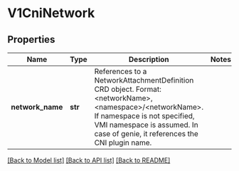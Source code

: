 # V1CniNetwork

## Properties
Name | Type | Description | Notes
------------ | ------------- | ------------- | -------------
**network_name** | **str** | References to a NetworkAttachmentDefinition CRD object. Format: &lt;networkName&gt;, &lt;namespace&gt;/&lt;networkName&gt;. If namespace is not specified, VMI namespace is assumed. In case of genie, it references the CNI plugin name. | 

[[Back to Model list]](../README.md#documentation-for-models) [[Back to API list]](../README.md#documentation-for-api-endpoints) [[Back to README]](../README.md)


